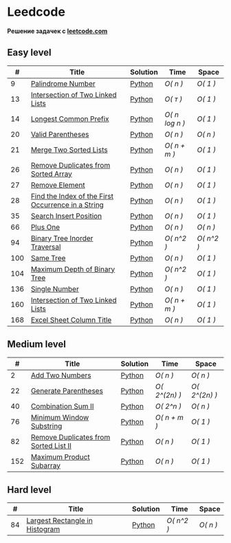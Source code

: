 # Leedcode

**Pешение задачек с [leetcode.com](https://leetcode.com)**

## Easy level

| #   | Title                                                                                                                                               | Solution                | Time           | Space      |
| --- | --------------------------------------------------------------------------------------------------------------------------------------------------- | ----------------------- | -------------- | ---------- |
| 9   | [Palindrome Number](https://leetcode.com/problems/palindrome-number/description/?source=submission-ac)                                              | [Python](./Easy/9.py)   | _O( n )_       | _O( 1 )_   |  |
| 13  | [Intersection of Two Linked Lists](https://leetcode.com/problems/roman-to-integer/description/)                                                     | [Python](./Easy/13.py)  | _O( т )_       | _O( 1 )_   |  |
| 14  | [Longest Common Prefix](https://leetcode.com/problems/longest-common-prefix/description/)                                                           | [Python](./Easy/14.py)  | _O( n log n )_ | _O( 1 )_   |  |
| 20  | [Valid Parentheses](https://leetcode.com/problems/valid-parentheses/description/)                                                                   | [Python](./Easy/20.py)  | _O( n )_       | _O( n )_   |  |
| 21  | [Merge Two Sorted Lists](https://leetcode.com/problems/merge-two-sorted-lists/description/)                                                         | [Python](./Easy/21.py)  | _O( n + m )_   | _O( 1 )_   |  |
| 26  | [Remove Duplicates from Sorted Array](https://leetcode.com/problems/remove-duplicates-from-sorted-array/description/)                               | [Python](./Easy/26.py)  | _O( n )_       | _O( 1 )_   |  |
| 27  | [Remove Element](https://leetcode.com/problems/remove-element/description/)                                                                         | [Python](./Easy/27.py)  | _O( n )_       | _O( 1 )_   |  |
| 28  | [Find the Index of the First Occurrence in a String](https://leetcode.com/problems/find-the-index-of-the-first-occurrence-in-a-string/description/) | [Python](./Easy/28.py)  | _O( n )_       | _O( 1 )_   |  |
| 35  | [Search Insert Position](https://leetcode.com/problems/search-insert-position/submissions/1321853553/)                                              | [Python](./Easy/35.py)  | _O( n )_       | _O( 1 )_   |  |
| 66  | [Plus One](https://leetcode.com/problems/plus-one/description/)                                                                                     | [Python](./Easy/66.py)  | _O( n )_       | _O( n )_   |  |
| 94  | [Binary Tree Inorder Traversal](https://leetcode.com/problems/binary-tree-inorder-traversal/)                                                       | [Python](./Easy/94.py)  | _O( n^2 )_     | _O( n^2 )_ |  |
| 100 | [Same Tree](https://leetcode.com/problems/same-tree/description/)                                                                                   | [Python](./Easy/100.py) | _O( n )_       | _O( 1 )_   |  |
| 104 | [Maximum Depth of Binary Tree](https://leetcode.com/problems/maximum-depth-of-binary-tree/)                                                         | [Python](./Easy/104.py) | _O( n^2 )_     | _O( 1 )_   |  |
| 136 | [Single Number](https://leetcode.com/problems/single-number/)                                                                                       | [Python](./Easy/136.py) | _O( n )_       | _O( 1 )_   |  |
| 160 | [Intersection of Two Linked Lists](https://leetcode.com/problems/intersection-of-two-linked-lists/description/)                                     | [Python](./Easy/160.py) | _O( n + m )_   | _O( 1 )_   |  |
| 168 | [Excel Sheet Column Title](https://leetcode.com/problems/excel-sheet-column-title/description/)                                                     | [Python](./Easy/168.py) | _O( n )_       | _O( 1 )_   |  |

## Medium level

| #   | Title                                                                                                                     | Solution                  | Time          | Space         |
| --- | ------------------------------------------------------------------------------------------------------------------------- | ------------------------- | ------------- | ------------- |
| 2   | [Add Two Numbers](https://leetcode.com/problems/add-two-numbers/description/)                                             | [Python](./Medium/2.py)   | _O( n )_      | _O( n )_      |  |
| 22  | [Generate Parentheses](https://leetcode.com/problems/generate-parentheses/description/)                                   | [Python](./Medium/22.py)  | _O( 2^(2n) )_ | _O( 2^(2n) )_ |  |
| 40  | [Combination Sum II](https://leetcode.com/problems/combination-sum-ii/description/)                                       | [Python](./Medium/40.py)  | _O( 2^n )_    | _O( n )_      |  |
| 76  | [Minimum Window Substring](https://leetcode.com/problems/minimum-window-substring/description/)                           | [Python](./Medium/76.py)  | _O( n + m )_  | _O( 1 )_      |  |
| 82  | [Remove Duplicates from Sorted List II](https://leetcode.com/problems/remove-duplicates-from-sorted-list-ii/description/) | [Python](./Medium/82.py)  | _O( n )_      | _O( 1 )_      |  |
| 152 | [Maximum Product Subarray](https://leetcode.com/problems/maximum-product-subarray/description/)                           | [Python](./Medium/152.py) | _O( n )_      | _O( 1 )_      |  |

## Hard level

| #   | Title                                                                                                                                                    | Solution               | Time       | Space    |
| --- | -------------------------------------------------------------------------------------------------------------------------------------------------------- | ---------------------- | ---------- | -------- |
| 84  | [Largest Rectangle in Histogram](https://leetcode.com/problems/largest-rectangle-in-histogram/solutions/5378360/video-explanation/?source=submission-ac) | [Python](./Hard/84.py) | _O( n^2 )_ | _O( n )_ |
